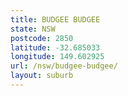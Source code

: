 ```yaml
---
title: BUDGEE BUDGEE
state: NSW
postcode: 2850
latitude: -32.685033
longitude: 149.602925
url: /nsw/budgee-budgee/
layout: suburb
---
```

